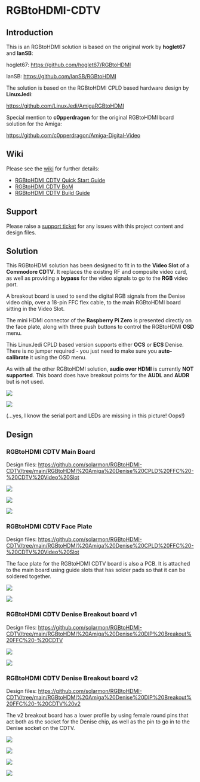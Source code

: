# RGBtoHDMI-CDTV

## Introduction

This is an RGBtoHDMI solution is based on the original work by **hoglet67** and **IanSB**:

hoglet67:
https://github.com/hoglet67/RGBtoHDMI

IanSB:
https://github.com/IanSB/RGBtoHDMI

The solution is based on the RGBtoHDMI CPLD based hardware design by **LinuxJedi**:

https://github.com/LinuxJedi/AmigaRGBtoHDMI

Special mention to **c0pperdragon** for the original RGBtoHDMI board solution for the Amiga:

https://github.com/c0pperdragon/Amiga-Digital-Video

## Wiki

Please see the [wiki](https://github.com/solarmon/RGBtoHDMI-CDTV/wiki) for further details:

* [RGBtoHDMI CDTV Quick Start Guide](https://github.com/solarmon/RGBtoHDMI-CDTV/wiki/RGBtoHDMI-CDTV-Quick-Start-Guide)
* [RGBtoHDMI CDTV BoM](https://github.com/solarmon/RGBtoHDMI-CDTV/wiki/RGBtoHDMI-CDTV-BoM)
* [RGBtoHDMI CDTV Build Guide](https://github.com/solarmon/RGBtoHDMI-CDTV/wiki/RGBtoHDMI-CDTV-Build-Guide)

## Support

Please raise a [support ticket](https://github.com/solarmon/RGBtoHDMI-CDTV/issues) for any issues with this project content and design files.

## Solution

This RGBtoHDMI solution has been designed to fit in to the **Video Slot** of a **Commodore CDTV**. It replaces the existing RF and composite video card, as well as providing a **bypass** for the video signals to go to the **RGB** video port.

A breakout board is used to send the digital RGB signals from the Denise video chip, over a 18-pin FFC flex cable, to the main RGBtoHDMI board sitting in the Video Slot.

The mini HDMI connector of the **Raspberry Pi Zero** is presented directly on the face plate, along with three push buttons to control the RGBtoHDMI **OSD** menu.

This LinuxJedi CPLD based version supports either **OCS** or **ECS** Denise. There is no jumper required - you just need to make sure you **auto-calibrate** it using the OSD menu.

As with all the other RGBtoHDMI solution, **audio over HDMI** is currently **NOT supported**. This board does have breakout points for the **AUDL** and **AUDR** but is not used.

![](https://github.com/solarmon/RGBtoHDMI-CDTV/blob/main/RGBtoHDMI%20Amiga%20Denise%20CPLD%20FFC%20-%20CDTV%20Video%20Slot/Installation/RGBtoHDMI%20CDTV%20-%20Installation%20-%20Complete.JPG)

![](https://github.com/solarmon/RGBtoHDMI-CDTV/blob/main/RGBtoHDMI%20Amiga%20Denise%20CPLD%20FFC%20-%20CDTV%20Video%20Slot/Installation/RGBtoHDMI%20CDTV%20-%20Installation%20-%20Main%20Board%20Insertion.JPG)

(...yes, I know the serial port and LEDs are missing in this picture! Oops!)

## Design

### RGBtoHDMI CDTV Main Board

Design files: https://github.com/solarmon/RGBtoHDMI-CDTV/tree/main/RGBtoHDMI%20Amiga%20Denise%20CPLD%20FFC%20-%20CDTV%20Video%20Slot

![](https://github.com/solarmon/RGBtoHDMI-CDTV/blob/main/RGBtoHDMI%20Amiga%20Denise%20CPLD%20FFC%20-%20CDTV%20Video%20Slot/RGBtoHDMI%20Amiga%20Denise%20CPLD%20FFC%20-%20CDTV%20Video%20Slot%20-%20Top.png)

![](https://github.com/solarmon/RGBtoHDMI-CDTV/blob/main/RGBtoHDMI%20Amiga%20Denise%20CPLD%20FFC%20-%20CDTV%20Video%20Slot/RGBtoHDMI%20Amiga%20Denise%20CPLD%20FFC%20-%20CDTV%20Video%20Slot%20-%20Bottom.png)

![](https://github.com/solarmon/RGBtoHDMI-CDTV/blob/main/RGBtoHDMI%20Amiga%20Denise%20CPLD%20FFC%20-%20CDTV%20Video%20Slot/RGBtoHDMI%20Amiga%20Denise%20CPLD%20FFC%20-%20CDTV%20Video%20Slot%20-%20Bottom%20-%20With%20Pi.png)

### RGBtoHDMI CDTV Face Plate

Design files: https://github.com/solarmon/RGBtoHDMI-CDTV/tree/main/RGBtoHDMI%20Amiga%20Denise%20CPLD%20FFC%20-%20CDTV%20Video%20Slot

The face plate for the RGBtoHDMI CDTV board is also a PCB. It is attached to the main board using guide slots that has solder pads so that it can be soldered together.

![](https://github.com/solarmon/RGBtoHDMI-CDTV/blob/main/RGBtoHDMI%20Amiga%20Denise%20CPLD%20FFC%20-%20CDTV%20Video%20Slot/RGBtoHDMI%20Amiga%20Denise%20CPLD%20FFC%20-%20CDTV%20Video%20Slot%20-%20Face%20Plate%20-%20Front.png)

![](https://github.com/solarmon/RGBtoHDMI-CDTV/blob/main/RGBtoHDMI%20Amiga%20Denise%20CPLD%20FFC%20-%20CDTV%20Video%20Slot/RGBtoHDMI%20Amiga%20Denise%20CPLD%20FFC%20-%20CDTV%20Video%20Slot%20-%20Face%20Plate%20-%20Back.png)

### RGBtoHDMI CDTV Denise Breakout board v1

Design files: https://github.com/solarmon/RGBtoHDMI-CDTV/tree/main/RGBtoHDMI%20Amiga%20Denise%20DIP%20Breakout%20FFC%20-%20CDTV

![](https://github.com/solarmon/RGBtoHDMI-CDTV/blob/main/RGBtoHDMI%20Amiga%20Denise%20DIP%20Breakout%20FFC%20-%20CDTV/RGBtoHDMI%20Amiga%20Denise%20DIP%20Breakout%20FFC%20-%20CDTV%20-%20Top.png)

![](https://github.com/solarmon/RGBtoHDMI-CDTV/blob/main/RGBtoHDMI%20Amiga%20Denise%20DIP%20Breakout%20FFC%20-%20CDTV/RGBtoHDMI%20Amiga%20Denise%20DIP%20Breakout%20FFC%20-%20CDTV%20-%20Bottom.png)

### RGBtoHDMI CDTV Denise Breakout board v2

Design files: https://github.com/solarmon/RGBtoHDMI-CDTV/tree/main/RGBtoHDMI%20Amiga%20Denise%20DIP%20Breakout%20FFC%20-%20CDTV%20v2

The v2 breakout board has a lower profile by using female round pins that act both as the socket for the Denise chip, as well as the pin to go in to the Denise socket on the CDTV.

![](https://github.com/solarmon/RGBtoHDMI-CDTV/blob/main/RGBtoHDMI%20Amiga%20Denise%20DIP%20Breakout%20FFC%20-%20CDTV%20v2/RGBtoHDMI%20Amiga%20Denise%20DIP%20Breakout%20FFC%20-%20CDTV%20v2%20-%20Top.png)

![](https://github.com/solarmon/RGBtoHDMI-CDTV/blob/main/RGBtoHDMI%20Amiga%20Denise%20DIP%20Breakout%20FFC%20-%20CDTV%20v2/RGBtoHDMI%20Amiga%20Denise%20DIP%20Breakout%20FFC%20-%20CDTV%20v2%20-%20Bottom.png)

![](https://github.com/solarmon/RGBtoHDMI-CDTV/blob/main/RGBtoHDMI%20Amiga%20Denise%20DIP%20Breakout%20FFC%20-%20CDTV%20v2/RGBtoHDMI%20Amiga%20Denise%20DIP%20Breakout%20FFC%20-%20CDTV%20v2%20-%20Top%20-%20With%20Denise.png)

![](https://github.com/solarmon/RGBtoHDMI-CDTV/blob/main/RGBtoHDMI%20Amiga%20Denise%20DIP%20Breakout%20FFC%20-%20CDTV%20v2/RGBtoHDMI%20Amiga%20Denise%20DIP%20Breakout%20FFC%20-%20CDTV%20v2%20-%20Top%20-%20With%20Denise%20-%20Angle.png)
